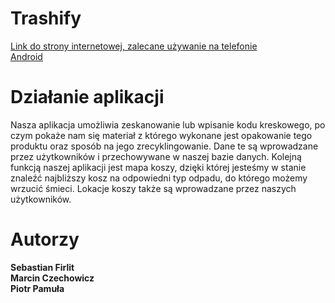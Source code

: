 # Trashify

[Link do strony internetowej, zalecane używanie na telefonie](https://trashify.hlandia.pl/)<br>
[Android](https://github.com/pietruszka123/Trashify/releases/tag/release)
# Działanie aplikacji

Nasza aplikacja umożliwia zeskanowanie lub wpisanie kodu kreskowego, po czym pokaże nam się materiał z którego wykonane jest opakowanie tego produktu oraz sposób na jego zrecyklingowanie. Dane te są wprowadzane przez użytkowników i przechowywane w naszej bazie danych. 
Kolejną funkcją naszej aplikacji jest mapa koszy, dzięki której jesteśmy w stanie znaleźć najbliższy kosz na odpowiedni typ odpadu, do którego możemy wrzucić śmieci. Lokacje koszy także są wprowadzane przez naszych użytkowników.

# Autorzy<br>
**Sebastian Firlit**<br>
**Marcin Czechowicz**<br>
**Piotr Pamuła**<br>
